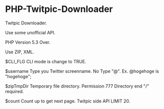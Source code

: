 PHP-Twitpic-Downloader
======================

Twitpic Downloader.
  
Use some unofficial API.
    
PHP Version 5.3 Over.
  
Use ZIP, XML.
  
$CLI_FLG    CLI mode is change to TRUE.
  
$username   Type you Twitter screenname. No Type "@". Ex. @hogehoge is "hogehoge"; 
  
$zipTmpDir  Temporary file directory. Permission 777  Directory end "/" required. 
  
$count      Count up to get next page. Twitpic side API LIMIT 20.
  
